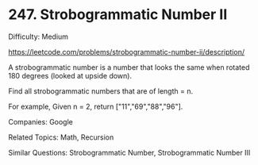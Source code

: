 # 247. Strobogrammatic Number II

Difficulty: Medium

https://leetcode.com/problems/strobogrammatic-number-ii/description/

A strobogrammatic number is a number that looks the same when rotated 180 degrees (looked at upside down).

Find all strobogrammatic numbers that are of length = n.

For example,
Given n = 2, return ["11","69","88","96"].

Companies: Google

Related Topics: Math, Recursion

Similar Questions: Strobogrammatic Number, Strobogrammatic Number III
